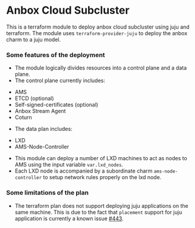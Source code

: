# Anbox Cloud Subcluster

This is a terraform module to deploy anbox cloud subcluster using juju and terraform.
The module uses `terraform-provider-juju` to deploy the anbox charm to a
juju model.

### Some features of the deployment

* The module logically divides resources into a control plane and a data plane.
* The control plane currently includes:
- AMS
- ETCD (optional)
- Self-signed-certificates (optional)
- Anbox Stream Agent
- Coturn
* The data plan includes:
- LXD
- AMS-Node-Controller
* This module can deploy a number of LXD machines to act as nodes to AMS using the
input variable `var.lxd_nodes`.
* Each LXD node is accompanied by a subordinate charm `ams-node-controller` to
setup network rules properly on the lxd node.

### Some limitations of the plan

* The terraform plan does not support deploying juju applications on the same machine.
This is due to the fact that `placement` support for juju application is currently
a known issue [#443](https://github.com/juju/terraform-provider-juju/issues/443).
